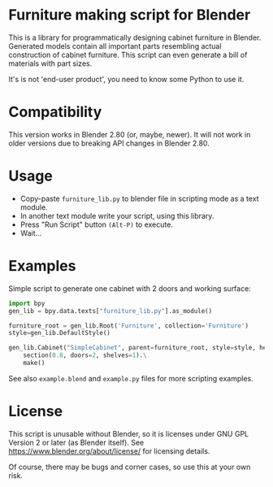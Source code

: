 # Furniture making script for Blender

This is a library for programmatically designing cabinet furniture in Blender.
Generated models contain all important parts resembling actual construction of cabinet furniture.
This script can even generate a bill of materials with part sizes.

It's is not 'end-user product', you need to know some Python to use it. 

# Compatibility 
This version works in Blender 2.80 (or, maybe, newer).
It will not work in older versions due to breaking API changes in Blender 2.80.

# Usage
- Copy-paste `furniture_lib.py` to blender file in scripting mode as a text module.
- In another text module write your script, using this library.
- Press "Run Script" button `(Alt-P)` to execute.
- Wait...

# Examples

Simple script to generate one cabinet with 2 doors and working surface:
```python
import bpy
gen_lib = bpy.data.texts["furniture_lib.py"].as_module()

furniture_root = gen_lib.Root('Furniture', collection='Furniture')
style=gen_lib.DefaultStyle()

gen_lib.Cabinet("SimpleCabinet", parent=furniture_root, style=style, height=0.8, base=0.1, depth=0.5, back=0.05, work_surface=0.6).\
    section(0.8, doors=2, shelves=1).\
    make()
```

See also `example.blend` and `example.py` files for more scripting examples.

# License

This script is unusable without Blender, so it is licenses under GNU GPL Version 2 or later (as Blender itself).
See https://www.blender.org/about/license/ for licensing details.

Of course, there may be bugs and corner cases, so use this at your own risk. 
